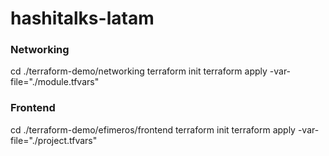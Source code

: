 # hashitalks-latam

### Networking

cd  ./terraform-demo/networking
terraform init
terraform apply -var-file="./module.tfvars"

### Frontend

cd  ./terraform-demo/efimeros/frontend
terraform init
terraform apply -var-file="./project.tfvars"